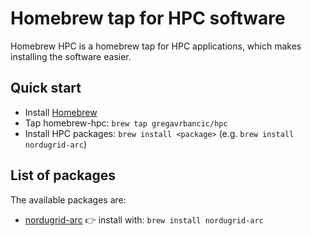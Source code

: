 # Homebrew tap for HPC software

Homebrew HPC is a homebrew tap for HPC applications, which makes installing the software easier.

## Quick start

- Install [Homebrew](http://brew.sh/)
- Tap homebrew-hpc: ```brew tap gregavrbancic/hpc```
- Install HPC packages: ```brew install <package>``` (e.g. ```brew install nordugrid-arc```)


## List of packages

The available packages are:

- [nordugrid-arc](http://www.nordugrid.org/arc/arc6/) :point_right: install with: ```brew install nordugrid-arc```
